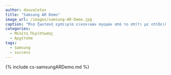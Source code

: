 ```yaml
---
author: douvaletas
title: "Samsung AR Demo" 
image_url: /images/samsung-AR-Demo.jpg
caption: "Μια ζωντανή εμπειρία εικονικών αγορών από το σπίτι με επίδειξη επαυξημένης πραγματικότητας για το κορυφαίο ψυγείο και τηλεόραση της Samsung."
categories:
  - Μελέτη Περίπτωσης
  - Αρχέτυπα
tags:
  - Samsung 
  - success
---
```


{% include cs-samsungARDemo.md %}

